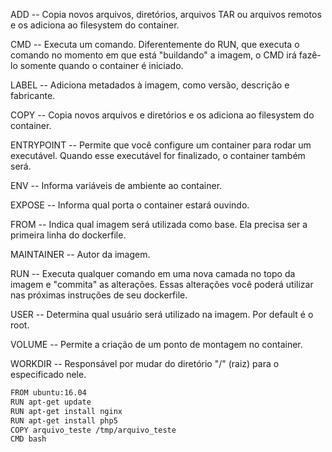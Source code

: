 ADD -- Copia novos arquivos, diretórios, arquivos TAR ou arquivos remotos e os adiciona ao filesystem do container.

CMD -- Executa um comando. Diferentemente do RUN, que executa o comando no momento em que está "buildando" a imagem, o CMD irá fazê-lo somente quando o container é iniciado.

LABEL -- Adiciona metadados à imagem, como versão, descrição e fabricante.

COPY -- Copia novos arquivos e diretórios e os adiciona ao filesystem do container.

ENTRYPOINT -- Permite que você configure um container para rodar um executável. Quando esse executável for finalizado, o container também será.

ENV -- Informa variáveis de ambiente ao container.

EXPOSE -- Informa qual porta o container estará ouvindo.

FROM -- Indica qual imagem será utilizada como base. Ela precisa ser a primeira linha do dockerfile.

MAINTAINER -- Autor da imagem.

RUN -- Executa qualquer comando em uma nova camada no topo da imagem e "commita" as alterações. Essas alterações você poderá utilizar nas próximas instruções de seu dockerfile.

USER -- Determina qual usuário será utilizado na imagem. Por default é o root.

VOLUME -- Permite a criação de um ponto de montagem no container.

WORKDIR -- Responsável por mudar do diretório "/" (raiz) para o especificado nele.
```bash
FROM ubuntu:16.04
RUN apt-get update
RUN apt-get install nginx
RUN apt-get install php5
COPY arquivo_teste /tmp/arquivo_teste
CMD bash
```
